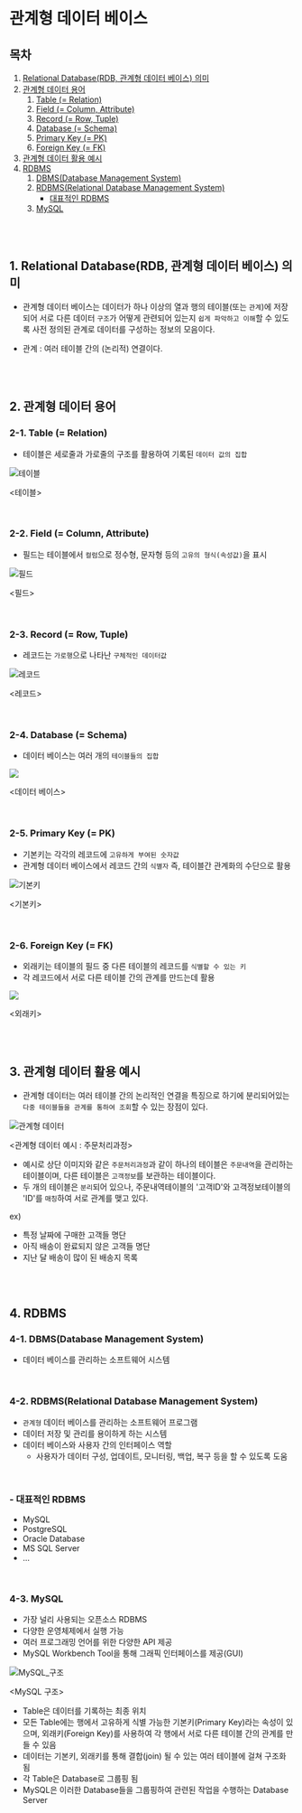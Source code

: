 # 관계형 데이터 베이스

## 목차

1. [Relational Database(RDB, 관계형 데이터 베이스) 의미](#1-relational-databaserdb-관계형-데이터-베이스-의미)
2. [관계형 데이터 용어](#2-관계형-데이터-용어)
    1. [Table (= Relation)](#2-1-table--relation)
    2. [Field (= Column, Attribute)](#2-2-field--column-attribute)
    3. [Record (= Row, Tuple)](#2-3-record--row-tuple)
    4. [Database (= Schema)](#2-4-database--schema)
    5. [Primary Key (= PK)](#2-5-primary-key--pk)
    6. [Foreign Key (= FK)](#2-6-foreign-key--fk)
3. [관계형 데이터 활용 예시](#3-관계형-데이터-활용-예시)
4. [RDBMS](#4-rdbms)
    1. [DBMS(Database Management System)](#4-1-dbmsdatabase-management-system)
    2. [RDBMS(Relational Database Management System)](#4-2-rdbmsrelational-database-management-system)
        - [대표적인 RDBMS](#대표적인-rdbms)
    3. [MySQL](#4-3-mysql)

<br>
<br>

## 1. Relational Database(RDB, 관계형 데이터 베이스) 의미

-   관계형 데이터 베이스는 데이터가 하나 이상의 열과 행의 테이블(또는 `관계`)에 저장되어 서로 다른 데이터 `구조`가 어떻게 관련되어 있는지 `쉽게 파악하고 이해`할 수 있도록 사전 정의된 관계로 데이터를 구성하는 정보의 모음이다.

-   관계 : 여러 테이블 간의 (논리적) 연결이다.

<br>
<br>

## 2. 관계형 데이터 용어

### 2-1. Table (= Relation)

-   테이블은 세로줄과 가로줄의 구조를 활용하여 기록된 `데이터 값의 집합`

![테이블](../img/DB_table.jpg)

<테이블>

<br>

### 2-2. Field (= Column, Attribute)

-   필드는 테이블에서 `컬럼`으로 정수형, 문자형 등의 `고유의 형식(속성값)`을 표시

![필드](../img/DB_field.jpg)

<필드>

<br>

### 2-3. Record (= Row, Tuple)

-   레코드는 `가로행`으로 나타난 `구체적인 데이터값`

![레코드](../img/DB_record.jpg)

<레코드>

<br>

### 2-4. Database (= Schema)

-   데이터 베이스는 여러 개의 `테이블들의 집합`

![](../img/DB_database.jpg)

<데이터 베이스>

<br>

### 2-5. Primary Key (= PK)

-   기본키는 각각의 레코드에 `고유하게 부여된 숫자값`
-   관계형 데이터 베이스에서 레코드 간의 `식별자` 즉, 테이블간 관계화의 수단으로 활용

![기본키](../img/DB_primary%20key.jpg)

<기본키>

<br>

### 2-6. Foreign Key (= FK)

-   외래키는 테이블의 필드 중 다른 테이블의 레코드를 `식별할 수 있는 키`
-   각 레코드에서 서로 다른 테이블 간의 관계를 만드는데 활용

![](../img/DB_foreign%20key.jpg)

<외래키>

<br>
<br>

## 3. 관계형 데이터 활용 예시

-   관계형 데이터는 여러 테이블 간의 논리적인 연결을 특징으로 하기에 분리되어있는 `다중 테이블들을 관계를 통하여 조회`할 수 있는 장점이 있다.

![관계형 데이터](../img/DB_%EA%B4%80%EA%B3%84%ED%98%95%EB%8D%B0%EC%9D%B4%ED%84%B0%EB%B2%A0%EC%9D%B4%EC%8A%A4.png)

<관계형 데이터 예시 : 주문처리과정>

-   예시로 상단 이미지와 같은 `주문처리과정`과 같이 하나의 테이블은 `주문내역`을 관리하는 테이블이며, 다른 테이블은 `고객정보`를 보관하는 테이블이다.
-   두 개의 테이블은 `분리`되어 있으나, 주문내역테이블의 '고객ID'와 고객정보테이블의 'ID'를 `매칭`하여 서로 관계를 맺고 있다.

ex)

-   특정 날짜에 구매한 고객들 명단
-   아직 배송이 완료되지 않은 고객들 명단
-   지난 달 배송이 많이 된 배송지 목록

<br>
<br>

## 4. RDBMS

### 4-1. DBMS(Database Management System)

-   데이터 베이스를 관리하는 소프트웨어 시스템

<br>

### 4-2. RDBMS(Relational Database Management System)

-   `관계형` 데이터 베이스를 관리하는 소프트웨어 프로그램
-   데이터 저장 및 관리를 용이하게 하는 시스템
-   데이터 베이스와 사용자 간의 인터페이스 역할
    -   사용자가 데이터 구성, 업데이트, 모니터링, 백업, 복구 등을 할 수 있도록 도움

<br>

### - 대표적인 RDBMS

-   MySQL
-   PostgreSQL
-   Oracle Database
-   MS SQL Server
-   ...

<br>

### 4-3. MySQL

-   가장 널리 사용되는 오픈소스 RDBMS
-   다양한 운영체제에서 실행 가능
-   여러 프로그래밍 언어를 위한 다양한 API 제공
-   MySQL Workbench Tool을 통해 그래픽 인터페이스를 제공(GUI)

![MySQL_구조](../img/DB_mysql_structure.png)

<MySQL 구조>

-   Table은 데이터를 기록하는 최종 위치
-   모든 Table에는 행에서 고유하게 식별 가능한 기본키(Primary Key)라는 속성이 있으며, 외래키(Foreign Key)를 사용하여 각 행에서 서로 다른 테이블 간의 관계를 만들 수 있음
-   데이터는 기본키, 외래키를 통해 결합(join) 될 수 있는 여러 테이블에 걸쳐 구조화 됨
-   각 Table은 Database로 그룹핑 됨
-   MySQL은 이러한 Database들을 그룹핑하여 관련된 작업을 수행하는 Database Server
